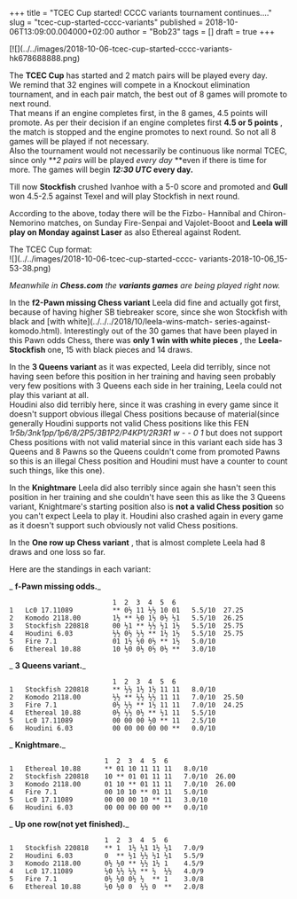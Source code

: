 +++
title = "TCEC Cup started! CCCC variants tournament continues...."
slug = "tcec-cup-started-cccc-variants"
published = 2018-10-06T13:09:00.004000+02:00
author = "Bob23"
tags = []
draft = true
+++

[![](../../images/2018-10-06-tcec-cup-started-cccc-variants-
hk678688888.png)

The **TCEC Cup** has started and 2 match pairs will be played every day.  
We remind that 32 engines will compete in a Knockout elimination tournament,
and in each pair match, the best out of 8 games will promote to next round.  
That means if an engine completes first, in the 8 games, 4.5 points will
promote. As per their decision if an engine completes first **4.5 or 5
points** , the match is stopped and the engine promotes to next round. So not
all 8 games will be played if not necessary.  
Also the tournament would not necessarily be continuous like normal TCEC,
since only **_2 pairs_ will be played _every day_ **even if there is time for
more. The games will begin **_12:30 UTC_ every day.**

Till now **Stockfish** crushed Ivanhoe with a 5-0 score and promoted and
**Gull** won 4.5-2.5 against Texel and will play Stockfish in next round.

According to the above, today there will be the Fizbo- Hannibal and Chiron-
Nemorino matches, on Sunday Fire-Senpai and Vajolet-Booot and **Leela will
play on Monday against Laser** as also Ethereal against Rodent.

The TCEC Cup format:  
![](../../images/2018-10-06-tcec-cup-started-cccc-
variants-2018-10-06_15-53-38.png)

_Meanwhile in **Chess.com** the **variants games** are being played right
now._

In the **f2-Pawn missing Chess variant** Leela did fine and actually got
first, because of having higher SB tiebreaker score, since she won Stockfish
with black and [with white](../../../2018/10/leela-wins-match-
series-against-komodo.html). Interestingly out of the 30 games that have been
played in this Pawn odds Chess, there was **only 1 win with white pieces** ,
the **Leela-Stockfish** one, 15 with black pieces and 14 draws.

In the **3 Queens variant** as it was expected, Leela did terribly, since not
having seen before this position in her training and having seen probably very
few positions with 3 Queens each side in her training, Leela could not play
this variant at all.  
Houdini also did terribly here, since it was crashing in every game since it
doesn't support obvious illegal Chess positions because of material(since
generally Houdini supports not valid Chess positions like this FEN
_1r5b/3nk1pp/1p6/8/2P5/3B1P2/P4KP1/2R3R1 w - - 0 1_ but does not support Chess
positions with not valid material since in this variant each side has 3 Queens
and 8 Pawns so the Queens couldn't come from promoted Pawns so this is an
illegal Chess position and Houdini must have a counter to count such things,
like this one).

In the **Knightmare** Leela did also terribly since again she hasn't seen this
position in her training and she couldn't have seen this as like the 3 Queens
variant, Knightmare's starting position also is **not a valid Chess position**
so you can't expect Leela to play it. Houdini also crashed again in every game
as it doesn't support such obviously not valid Chess positions.

In the **One row up Chess variant** , that is almost complete Leela had 8
draws and one loss so far.

Here are the standings in each variant:

 _ **f-Pawn missing odds.**_

                              1  2  3  4  5  6    
    1   Lc0 17.11089          ** 0½ 11 ½½ 10 01   5.5/10  27.25  
    2   Komodo 2118.00        1½ ** ½0 1½ 0½ ½1   5.5/10  26.25  
    3   Stockfish 220818      00 ½1 ** ½½ ½1 1½   5.5/10  25.75  
    4   Houdini 6.03          ½½ 0½ ½½ ** 1½ 1½   5.5/10  25.75  
    5   Fire 7.1              01 1½ ½0 0½ ** 1½   5.0/10  
    6   Ethereal 10.88        10 ½0 0½ 0½ 0½ **   3.0/10

 _ **3 Queens variant.**_

                              1  2  3  4  5  6    
    1   Stockfish 220818      ** ½½ 1½ 1½ 11 11   8.0/10  
    2   Komodo 2118.00        ½½ ** ½½ ½½ 11 11   7.0/10  25.50  
    3   Fire 7.1              0½ ½½ ** 1½ 11 11   7.0/10  24.25  
    4   Ethereal 10.88        0½ ½½ 0½ ** ½1 11   5.5/10  
    5   Lc0 17.11089          00 00 00 ½0 ** 11   2.5/10  
    6   Houdini 6.03          00 00 00 00 00 **   0.0/10

 _ **Knightmare.**_

                            1  2  3  4  5  6    
    1   Ethereal 10.88      ** 01 10 11 11 11   8.0/10  
    2   Stockfish 220818    10 ** 01 01 11 11   7.0/10  26.00  
    3   Komodo 2118.00      01 10 ** 01 11 11   7.0/10  26.00  
    4   Fire 7.1            00 10 10 ** 01 11   5.0/10  
    5   Lc0 17.11089        00 00 00 10 ** 11   3.0/10  
    6   Houdini 6.03        00 00 00 00 00 **   0.0/10

 _ **Up one row(not yet finished).**_

                            1  2  3  4  5  6    
    1   Stockfish 220818    ** 1  1½ ½1 1½ ½1   7.0/9  
    2   Houdini 6.03        0  ** ½1 ½½ ½1 ½1   5.5/9  
    3   Komodo 2118.00      0½ ½0 ** ½½ 1½ 1    4.5/9  
    4   Lc0 17.11089        ½0 ½½ ½½ ** ½  ½½   4.0/9  
    5   Fire 7.1            0½ ½0 0½ ½  ** 1    3.0/8  
    6   Ethereal 10.88      ½0 ½0 0  ½½ 0  **   2.0/8
